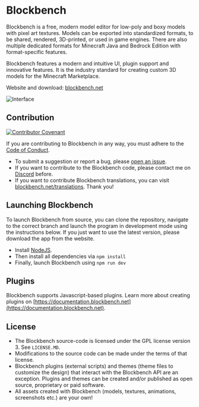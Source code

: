 # Blockbench 

Blockbench is a free, modern model editor for low-poly and boxy models with pixel art textures.
Models can be exported into standardized formats, to be shared, rendered, 3D-printed, or used in game engines. There are also multiple dedicated formats for Minecraft Java and Bedrock Edition with format-specific features. 

Blockbench features a modern and intuitive UI, plugin support and innovative features. It is the industry standard for creating custom 3D models for the Minecraft Marketplace.

Website and download: [blockbench.net](https://www.blockbench.net)


![Interface](https://web.blockbench.net/content/front_page_app.png)



## Contribution

[![Contributor Covenant](https://img.shields.io/badge/Contributor%20Covenant-2.0-4baaaa.svg)](code_of_conduct.md)

If you are contributing to Blockbench in any way, you must adhere to the [Code of Conduct](https://github.com/JannisX11/blockbench/blob/master/CODE_OF_CONDUCT.MD).

* To submit a suggestion or report a bug, please [open an issue](https://github.com/JannisX11/blockbench/issues/new).
* If you want to contribute to the Blockbench code, please contact me on [Discord](https://discord.gg/sGkj78W) before.
* If you want to contribute Blockbench translations, you can visit [blockbench.net/translations](https://blockbench.net/translations/). Thank you!



## Launching Blockbench

To launch Blockbench from source, you can clone the repository, navigate to the correct branch and launch the program in development mode using the instructions below. If you just want to use the latest version, please download the app from the website.

* Install [NodeJS](https://nodejs.org/en/).
* Then install all dependencies via
`npm install`
* Finally, launch Blockbench using
`npm run dev`



## Plugins

Blockbench supports Javascript-based plugins. Learn more about creating plugins on [https://documentation.blockbench.net](https://documentation.blockbench.net).



## License

* The Blockbench source-code is licensed under the GPL license version 3. See `LICENSE.MD`.
* Modifications to the source code can be made under the terms of that license.
* Blockbench plugins (external scripts) and themes (theme files to customize the design) that interact with the Blockbench API are an exception. Plugins and themes can be created and/or published as open source, proprietary or paid software.
* All assets created with Blockbench (models, textures, animations, screenshots etc.) are your own!
